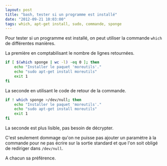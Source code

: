 ```yaml
---
layout: post
title: "bash, tester si un programme est installé"
date: "2012-09-21 10:03:00"
tags: which, apt-get install, sudo, commande, sponge
---
```

Pour tester si un programme est installé, on peut utiliser la commande `which`
de différentes manières.

La première en comptabilisant le nombre de lignes retournées.


```bash
if [ $(which sponge | wc -l) -eq 0 ]; then
    echo "Installer le paquet 'moreutils'."
    echo "sudo apt-get install moreutils"
    exit 1
fi
```

La seconde en utilisant le code de retour de la commande.


```bash
if ! which sponge >/dev/null; then
    echo "Installer le paquet 'moreutils'."
    echo "sudo apt-get install moreutils"
    exit 1
fi
```

La seconde est plus lisible, pas besoin de décrypter. 

C'est seulement dommage qu'on ne puisse pas ajouter un paramètre à la commande pour ne pas écrire sur la sortie standard et que l'on soit obligé de rediriger dans `/dev/null`.

A chacun sa préférence. 

